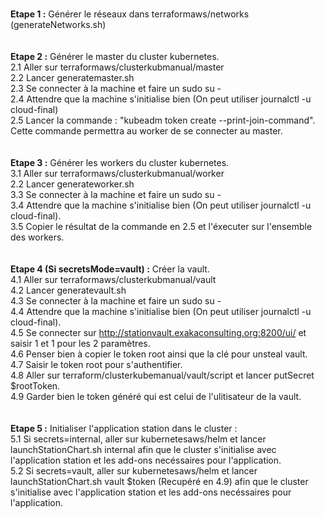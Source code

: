 <br><b>Etape 1 :</b> Générer le réseaux dans terraformaws/networks (generateNetworks.sh)<br/><br/>
<br><b>Etape 2 :</b> Générer le master du cluster kubernetes.<br/>
    2.1 Aller sur terraformaws/clusterkubmanual/master<br/>
    2.2 Lancer generatemaster.sh<br/>
    2.3 Se connecter à la machine et faire un sudo su -<br/>
    2.4 Attendre que la machine s'initialise bien (On peut utiliser journalctl -u cloud-final)<br/>
    2.5 Lancer la commande : "kubeadm token create --print-join-command". Cette commande permettra au worker de se connecter au master.<br/><br/>
<br><b>Etape 3 :</b> Générer les workers du cluster kubernetes.<br/>
    3.1 Aller sur terraformaws/clusterkubmanual/worker<br/>
    2.2 Lancer generateworker.sh<br/>
    3.3 Se connecter à la machine et faire un sudo su -<br/>
    3.4 Attendre que la machine s'initialise bien (On peut utiliser journalctl -u cloud-final).<br/>
    3.5 Copier le résultat de la commande en 2.5 et l'éxecuter sur l'ensemble des workers.<br/><br/>
<br><b>Etape 4 (Si secretsMode=vault) :</b> Créer la vault.<br/>
    4.1 Aller sur terraformaws/clusterkubmanual/vault<br/>
    4.2 Lancer generatevault.sh<br/>
    4.3 Se connecter à la machine et faire un sudo su -<br/>
    4.4 Attendre que la machine s'initialise bien (On peut utiliser journalctl -u cloud-final).<br/>
    4.5 Se connecter sur http://stationvault.exakaconsulting.org:8200/ui/ et saisir 1 et 1 pour les 2 paramètres.<br/>
    4.6 Penser bien à copier le token root ainsi que la clé pour unsteal vault.<br/>
    4.7 Saisir le token root pour s'authentifier.<br/>
    4.8 Aller sur terraform/clusterkubemanual/vault/script et lancer putSecret $rootToken.<br/>
    4.9 Garder bien le token généré qui est celui de l'ulitisateur de la vault.<br/><br/>
<br><b>Etape 5 :</b> Initialiser l'application station dans le cluster : <br/>
    5.1 Si secrets=internal, aller sur kubernetesaws/helm et lancer launchStationChart.sh internal afin que le cluster s'initialise avec l'application station et les add-ons necéssaires pour l'application.<br/>
    5.2 Si secrets=vault, aller sur kubernetesaws/helm et lancer launchStationChart.sh vault $token (Recupéré en 4.9) afin que le cluster s'initialise avec l'application station et les add-ons necéssaires pour l'application.<br/>
